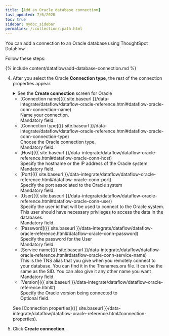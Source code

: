 ```yaml
---
title: [Add an Oracle database connection]
last_updated: 7/6/2020
toc: true
sidebar: mydoc_sidebar
permalink: /:collection/:path.html
---
```

You can add a connection to an Oracle database using ThoughtSpot DataFlow.

Follow these steps:


{% include content/dataflow/add-database-connection.md %}

4. After you select the Oracle **Connection type**, the rest of the connection properties appear.

    <details>
      <summary>See the <strong>Create connection</strong> screen for Oracle</summary>
        <p>
        <img src="../../images/dataflow-oracle-create.png" alt="Create Oracle connection" /></p>
    </details>

    * [Connection name]({{ site.baseurl }}/data-integrate/dataflow/dataflow-oracle-reference.html#dataflow-oracle-conn-connection-name)<br/>Name your connection.<br/>Mandatory field.
    * [Connection type]({{ site.baseurl }}/data-integrate/dataflow/dataflow-oracle-reference.html#dataflow-oracle-conn-connection-type)<br/>Choose the Oracle connection type.<br/>Mandatory field.
    * [Host]({{ site.baseurl }}/data-integrate/dataflow/dataflow-oracle-reference.html#dataflow-oracle-conn-host)<br/>Specify the hostname or the IP address of the Oracle system<br/>Mandatory field.
    * [Port]({{ site.baseurl }}/data-integrate/dataflow/dataflow-oracle-reference.html#dataflow-oracle-conn-port)<br/>Specify the port associated to the Oracle system<br/>Mandatory field.
    * [User]({{ site.baseurl }}/data-integrate/dataflow/dataflow-oracle-reference.html#dataflow-oracle-conn-user)<br/>Specify the user id that will be used to connect to the Oracle system. This user should have necessary privileges to access the data in the databases.<br/>Mandatory field.
    * [Password]({{ site.baseurl }}/data-integrate/dataflow/dataflow-oracle-reference.html#dataflow-oracle-conn-password)<br/>Specify the password for the User<br/>Mandatory field.
    * [Service name]({{ site.baseurl }}/data-integrate/dataflow/dataflow-oracle-reference.html#dataflow-oracle-conn-service-name)<br/>This is the TNS alias that you give when you remotely connect to your database. You can find it in the Tnsnames.ora file. It can be the same as the SID. You can also give it any other name you want<br/>Mandatory field.
    * [Version]({{ site.baseurl }}/data-integrate/dataflow/dataflow-oracle-reference.html#)<br/>Specify the Oracle version being connected to<br/>Optional field.

   See [Connection properties]({{ site.baseurl }}/data-integrate/dataflow/dataflow-oracle-reference.html#connection-properties).

5. Click **Create connection**.   
